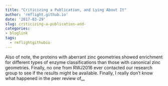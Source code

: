 ```yaml
---
title: "Criticizing a Publication, and Lying About It"
author: 'rmflight.github.io'
date: '2017-03-29'
slug: criticizing-a-publication-and-
categories:
- bloglink
tags:
  - rmflightgithubio
---
```


Also of note, the proteins with aberrant zinc geometries showed enrichment for different types of enzyme classifications than those with canonical zinc geometries. Finally, no one from RWJ2016 ever contacted our research group to see if the results might be available. Finally, I really don’t know what happened in the peer review of[... <i class="fas fa-external-link-alt"></i>](http://rmflight.github.io/post/criticizing-a-publication-and-lying-about-it/)

